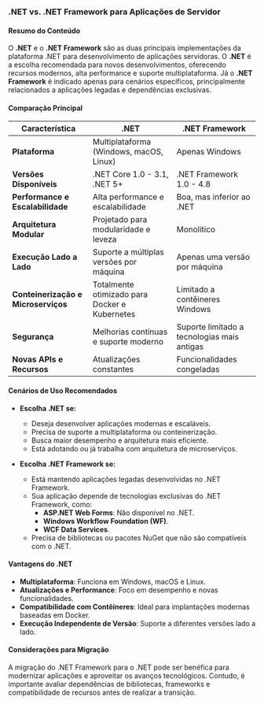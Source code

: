### .NET vs. .NET Framework para Aplicações de Servidor

#### Resumo do Conteúdo

O **.NET** e o **.NET Framework** são as duas principais implementações da plataforma .NET para desenvolvimento de aplicações servidoras. O **.NET** é a escolha recomendada para novos desenvolvimentos, oferecendo recursos modernos, alta performance e suporte multiplataforma. Já o **.NET Framework** é indicado apenas para cenários específicos, principalmente relacionados a aplicações legadas e dependências exclusivas.

#### Comparação Principal

| Característica                         | .NET                                          | .NET Framework                        |
|----------------------------------------|----------------------------------------------|---------------------------------------|
| **Plataforma**                         | Multiplataforma (Windows, macOS, Linux)      | Apenas Windows                        |
| **Versões Disponíveis**                | .NET Core 1.0 - 3.1, .NET 5+                | .NET Framework 1.0 - 4.8             |
| **Performance e Escalabilidade**       | Alta performance e escalabilidade            | Boa, mas inferior ao .NET             |
| **Arquitetura Modular**                | Projetado para modularidade e leveza         | Monolítico                            |
| **Execução Lado a Lado**               | Suporte a múltiplas versões por máquina      | Apenas uma versão por máquina         |
| **Conteinerização e Microserviços**    | Totalmente otimizado para Docker e Kubernetes| Limitado a contêineres Windows        |
| **Segurança**                          | Melhorias contínuas e suporte moderno        | Suporte limitado a tecnologias mais antigas |
| **Novas APIs e Recursos**              | Atualizações constantes                      | Funcionalidades congeladas            |

#### Cenários de Uso Recomendados

- **Escolha .NET se:**
  - Deseja desenvolver aplicações modernas e escaláveis.
  - Precisa de suporte a multiplataforma ou conteinerização.
  - Busca maior desempenho e arquitetura mais eficiente.
  - Está adotando ou já trabalha com arquitetura de microserviços.

- **Escolha .NET Framework se:**
  - Está mantendo aplicações legadas desenvolvidas no .NET Framework.
  - Sua aplicação depende de tecnologias exclusivas do .NET Framework, como:
    - **ASP.NET Web Forms**: Não disponível no .NET.
    - **Windows Workflow Foundation (WF)**.
    - **WCF Data Services**.
  - Precisa de bibliotecas ou pacotes NuGet que não são compatíveis com o .NET.

#### Vantagens do .NET

- **Multiplataforma**: Funciona em Windows, macOS e Linux.
- **Atualizações e Performance**: Foco em desempenho e novas funcionalidades.
- **Compatibilidade com Contêineres**: Ideal para implantações modernas baseadas em Docker.
- **Execução Independente de Versão**: Suporte a diferentes versões lado a lado.

#### Considerações para Migração

A migração do .NET Framework para o .NET pode ser benéfica para modernizar aplicações e aproveitar os avanços tecnológicos. Contudo, é importante avaliar dependências de bibliotecas, frameworks e compatibilidade de recursos antes de realizar a transição.